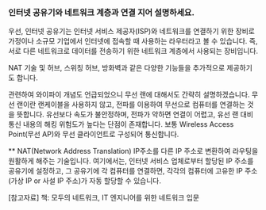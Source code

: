 ### 인터넷 공유기와 네트워크 계층과 연결 지어 설명하세요.

우선, 인터넷 공유기는 인터넷 서비스 제공자(ISP)와 네트워크를 연결하기 위한 장비로 가정이나 소규모 기업에서 인터넷에 접속할 때 사용하는 라우터라고 볼 수 있습니다. 즉, 서로 다른 네트워크로 데이터를 전송하기 위한 네트워크 계층에서 사용되는 장비입니다.

NAT 기술 및 허브, 스위칭 허브, 방화벽과 같은 다양한 기능들을 추가적으로 제공하기도 합니다.

관련하여 와이파이 개념도 언급되었으니 무선 랜에 대해서도 간략히 설명하겠습니다.
무선 랜이란 랜케이블을 사용하지 않고, 전파를 이용하여 무선으로 컴퓨터를 연결하는 것을 뜻합니다.
유선보다 속도가 불안정하며, 전파가 약하면 연결이 어렵고, 유선 랜 대비 통신 내용의 해킹 위험도가 높다는 단점이 존재합니다.
보통 Wireless Access Point(무선 AP)와 무선 클라이언트로 구성되어 통신합니다.

** NAT(Network Address Translation)
IP주소를 다른 IP 주소로 변환하여 라우팅을 원활하게 해주는 기술입니다.
여기에서는, 인터넷 서비스 업체로부터 할당된 IP 주소를 공유기에 설정하고, 그 공유기에 각 컴퓨터를 연결하면, 각각의 컴퓨터에 고유한 IP 주소(가상 IP or 사설 IP 주소)가 자동 할당할 수 있습니다.

[참고자료]
책: 모두의 네트워크, IT 엔지니어를 위한 네트워크 입문

